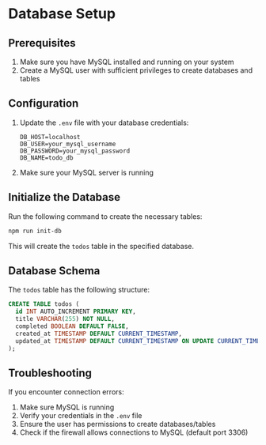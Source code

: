 # Database Setup

## Prerequisites

1. Make sure you have MySQL installed and running on your system
2. Create a MySQL user with sufficient privileges to create databases and tables

## Configuration

1. Update the `.env` file with your database credentials:
   ```
   DB_HOST=localhost
   DB_USER=your_mysql_username
   DB_PASSWORD=your_mysql_password
   DB_NAME=todo_db
   ```

2. Make sure your MySQL server is running

## Initialize the Database

Run the following command to create the necessary tables:

```bash
npm run init-db
```

This will create the `todos` table in the specified database.

## Database Schema

The `todos` table has the following structure:

```sql
CREATE TABLE todos (
  id INT AUTO_INCREMENT PRIMARY KEY,
  title VARCHAR(255) NOT NULL,
  completed BOOLEAN DEFAULT FALSE,
  created_at TIMESTAMP DEFAULT CURRENT_TIMESTAMP,
  updated_at TIMESTAMP DEFAULT CURRENT_TIMESTAMP ON UPDATE CURRENT_TIMESTAMP
);
```

## Troubleshooting

If you encounter connection errors:

1. Make sure MySQL is running
2. Verify your credentials in the `.env` file
3. Ensure the user has permissions to create databases/tables
4. Check if the firewall allows connections to MySQL (default port 3306)